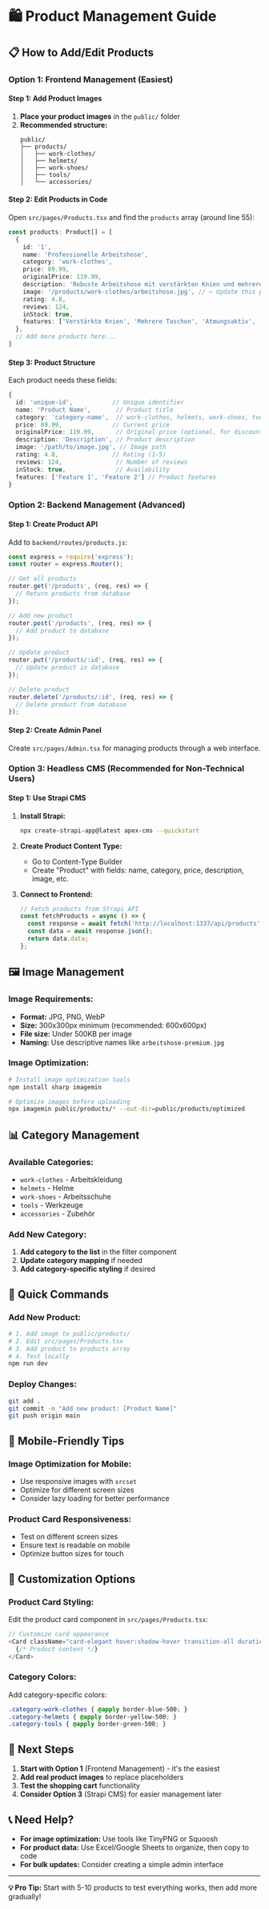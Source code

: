 # 🛍️ Product Management Guide

## 📋 **How to Add/Edit Products**

### **Option 1: Frontend Management (Easiest)**

#### **Step 1: Add Product Images**
1. **Place your product images** in the `public/` folder
2. **Recommended structure:**
   ```
   public/
   ├── products/
   │   ├── work-clothes/
   │   ├── helmets/
   │   ├── work-shoes/
   │   ├── tools/
   │   └── accessories/
   ```

#### **Step 2: Edit Products in Code**
Open `src/pages/Products.tsx` and find the `products` array (around line 55):

```typescript
const products: Product[] = [
  {
    id: '1',
    name: 'Professionelle Arbeitshose',
    category: 'work-clothes',
    price: 89.99,
    originalPrice: 119.99,
    description: 'Robuste Arbeitshose mit verstärkten Knien und mehreren Taschen für Werkzeuge.',
    image: '/products/work-clothes/arbeitshose.jpg', // ← Update this path
    rating: 4.8,
    reviews: 124,
    inStock: true,
    features: ['Verstärkte Knien', 'Mehrere Taschen', 'Atmungsaktiv', 'Reißfest']
  },
  // Add more products here...
]
```

#### **Step 3: Product Structure**
Each product needs these fields:
```typescript
{
  id: 'unique-id',           // Unique identifier
  name: 'Product Name',       // Product title
  category: 'category-name',  // work-clothes, helmets, work-shoes, tools, accessories
  price: 89.99,              // Current price
  originalPrice: 119.99,      // Original price (optional, for discounts)
  description: 'Description', // Product description
  image: '/path/to/image.jpg', // Image path
  rating: 4.8,               // Rating (1-5)
  reviews: 124,               // Number of reviews
  inStock: true,              // Availability
  features: ['Feature 1', 'Feature 2'] // Product features
}
```

### **Option 2: Backend Management (Advanced)**

#### **Step 1: Create Product API**
Add to `backend/routes/products.js`:

```javascript
const express = require('express');
const router = express.Router();

// Get all products
router.get('/products', (req, res) => {
  // Return products from database
});

// Add new product
router.post('/products', (req, res) => {
  // Add product to database
});

// Update product
router.put('/products/:id', (req, res) => {
  // Update product in database
});

// Delete product
router.delete('/products/:id', (req, res) => {
  // Delete product from database
});
```

#### **Step 2: Create Admin Panel**
Create `src/pages/Admin.tsx` for managing products through a web interface.

### **Option 3: Headless CMS (Recommended for Non-Technical Users)**

#### **Step 1: Use Strapi CMS**
1. **Install Strapi:**
   ```bash
   npx create-strapi-app@latest apex-cms --quickstart
   ```

2. **Create Product Content Type:**
   - Go to Content-Type Builder
   - Create "Product" with fields: name, category, price, description, image, etc.

3. **Connect to Frontend:**
   ```typescript
   // Fetch products from Strapi API
   const fetchProducts = async () => {
     const response = await fetch('http://localhost:1337/api/products');
     const data = await response.json();
     return data.data;
   };
   ```

## 🖼️ **Image Management**

### **Image Requirements:**
- **Format:** JPG, PNG, WebP
- **Size:** 300x300px minimum (recommended: 600x600px)
- **File size:** Under 500KB per image
- **Naming:** Use descriptive names like `arbeitshose-premium.jpg`

### **Image Optimization:**
```bash
# Install image optimization tools
npm install sharp imagemin

# Optimize images before uploading
npx imagemin public/products/* --out-dir=public/products/optimized
```

## 📊 **Category Management**

### **Available Categories:**
- `work-clothes` - Arbeitskleidung
- `helmets` - Helme
- `work-shoes` - Arbeitsschuhe
- `tools` - Werkzeuge
- `accessories` - Zubehör

### **Add New Category:**
1. **Add category to the list** in the filter component
2. **Update category mapping** if needed
3. **Add category-specific styling** if desired

## 🔧 **Quick Commands**

### **Add New Product:**
```bash
# 1. Add image to public/products/
# 2. Edit src/pages/Products.tsx
# 3. Add product to products array
# 4. Test locally
npm run dev
```

### **Deploy Changes:**
```bash
git add .
git commit -m "Add new product: [Product Name]"
git push origin main
```

## 📱 **Mobile-Friendly Tips**

### **Image Optimization for Mobile:**
- Use responsive images with `srcset`
- Optimize for different screen sizes
- Consider lazy loading for better performance

### **Product Card Responsiveness:**
- Test on different screen sizes
- Ensure text is readable on mobile
- Optimize button sizes for touch

## 🎨 **Customization Options**

### **Product Card Styling:**
Edit the product card component in `src/pages/Products.tsx`:

```typescript
// Customize card appearance
<Card className="card-elegant hover:shadow-hover transition-all duration-300">
  {/* Product content */}
</Card>
```

### **Category Colors:**
Add category-specific colors:
```css
.category-work-clothes { @apply border-blue-500; }
.category-helmets { @apply border-yellow-500; }
.category-tools { @apply border-green-500; }
```

## 🚀 **Next Steps**

1. **Start with Option 1** (Frontend Management) - it's the easiest
2. **Add real product images** to replace placeholders
3. **Test the shopping cart** functionality
4. **Consider Option 3** (Strapi CMS) for easier management later

## 📞 **Need Help?**

- **For image optimization:** Use tools like TinyPNG or Squoosh
- **For product data:** Use Excel/Google Sheets to organize, then copy to code
- **For bulk updates:** Consider creating a simple admin interface

---

**💡 Pro Tip:** Start with 5-10 products to test everything works, then add more gradually! 